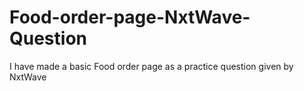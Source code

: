 # Food-order-page-NxtWave-Question
I have made a basic Food order page as a practice question given by NxtWave
